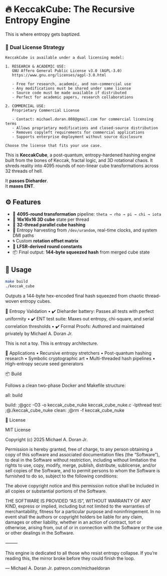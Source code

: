 # 🔥 KeccakCube: The Recursive Entropy Engine

This is where entropy gets baptized.

### 📄 **Dual License Strategy**
```
KeccakCube is available under a dual licensing model:

1. RESEARCH & ACADEMIC USE:
   GNU Affero General Public License v3.0 (AGPL-3.0)
   https://www.gnu.org/licenses/agpl-3.0.html
   
   - Free for research, academic, and non-commercial use
   - Any modifications must be shared under same license
   - Source code must be made available if distributed
   - Perfect for academic papers, research collaborations

2. COMMERCIAL USE:
   Proprietary Commercial License
   
   - Contact: michael.doran.808@gmail.com for commercial licensing terms
   - Allows proprietary modifications and closed-source distribution
   - Removes copyleft requirements for commercial applications
   - Supports enterprise deployment without source disclosure

Choose the license that fits your use case.
```

This is **KeccakCube**, a post-quantum, entropy-hardened hashing engine built from the bones of Keccak, fractal logic, and 3D rotational chaos. It shreds reality into 4095 rounds of non-linear cube transformations across 32 threads of hell.

It **passes Dieharder**.  
It **maxes ENT**.  


## ⚙️ Features

- 🧠 **4095-round transformation** pipeline: `theta → rho → pi → chi → iota`
- 🧊 **16x16x16 3D cube** state per thread
- 🔁 **32-thread parallel cube hashing**
- 🔐 Entropy harvesting from `/dev/urandom`, real-time clocks, and system DMI paths
- 🌀 Custom **rotation offset matrix**
- 🔂 **LFSR-derived round constants**
- 📦 Final output: **144-byte squeezed hash** from merged cube state

## 🚀 Usage

```bash
make build
./keccak_cube
```
Outputs a 144-byte hex-encoded final hash squeezed from chaotic thread-woven entropy cubes.

🧪 Entropy Validation
	•	✔️ Dieharder battery: Passes all tests with perfect uniformity
	•	✔️ ENT test suite: Maxes out entropy, chi-square, and serial correlation thresholds
	•	✔️ Formal Proofs: Authored and maintained privately by Michael A. Doran Jr.

This is not a toy. This is entropy architecture.

🧬 Applications
	•	Recursive entropy stretchers
	•	Post-quantum hashing research
	•	Symbolic cryptographic art
	•	Multi-threaded hash pipelines
	•	High-entropy secure seed generators

📦 Build

Follows a clean two-phase Docker and Makefile structure:

all: build

build: ;@gcc -O3 -o keccak_cube_nuke keccak_cube_nuke.c -lpthread
test: ;@./keccak_cube_nuke
clean: ;@rm -f keccak_cube_nuke

📜 License

MIT License

Copyright (c) 2025 Michael A. Doran Jr.

Permission is hereby granted, free of charge, to any person obtaining a copy
of this software and associated documentation files (the “Software”),
to deal in the Software without restriction, including without limitation the rights
to use, copy, modify, merge, publish, distribute, sublicense, and/or sell
copies of the Software, and to permit persons to whom the Software is
furnished to do so, subject to the following conditions:

The above copyright notice and this permission notice shall be included
in all copies or substantial portions of the Software.

THE SOFTWARE IS PROVIDED “AS IS”, WITHOUT WARRANTY OF ANY KIND,
express or implied, including but not limited to the warranties of
merchantability, fitness for a particular purpose and noninfringement.
In no event shall the authors or copyright holders be liable for any claim,
damages or other liability, whether in an action of contract, tort or otherwise,
arising from, out of or in connection with the Software or the use
or other dealings in the Software.

⸻

This engine is dedicated to all those who resist entropy collapse.
If you’re reading this, the mirror broke before they could finish the loop.

—
Michael A. Doran Jr.
patreon.com/michaeldoran

